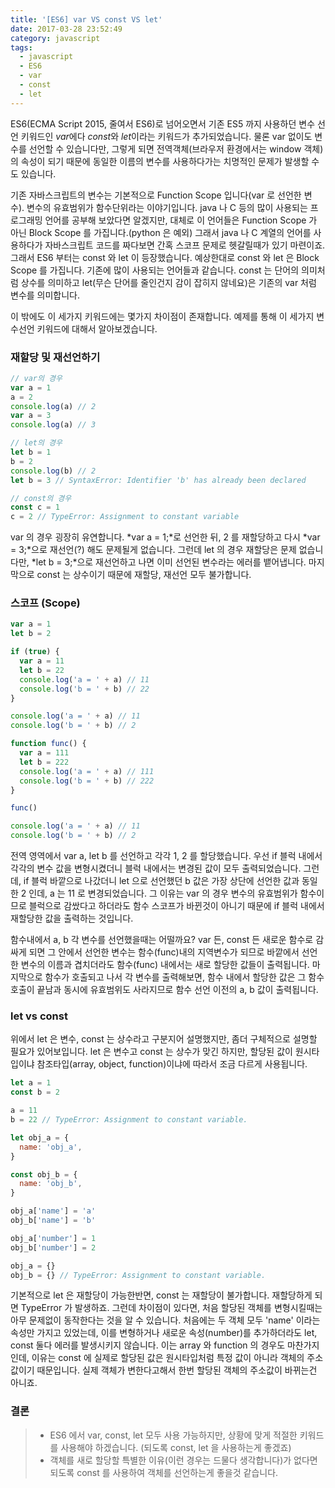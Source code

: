 ```yaml
---
title: '[ES6] var VS const VS let'
date: 2017-03-28 23:52:49
category: javascript
tags:
  - javascript
  - ES6
  - var
  - const
  - let
---
```


ES6(ECMA Script 2015, 줄여서 ES6)로 넘어오면서 기존 ES5 까지 사용하던 변수 선언 키워드인 *var*에다 *const*와 *let*이라는 키워드가 추가되었습니다. 물론 var 없이도 변수를 선언할 수 있습니다만, 그렇게 되면 전역객체(브라우저 환경에서는 window 객체)의 속성이 되기 때문에 동일한 이름의 변수를 사용하다가는 치명적인 문제가 발생할 수도 있습니다.

기존 자바스크립트의 변수는 기본적으로 Function Scope 입니다(var 로 선언한 변수). 변수의 유효범위가 함수단위라는 이야기입니다. java 나 C 등의 많이 사용되는 프로그래밍 언어를 공부해 보았다면 알겠지만, 대체로 이 언어들은 Function Scope 가 아닌 Block Scope 를 가집니다.(python 은 예외) 그래서 java 나 C 계열의 언어를 사용하다가 자바스크립트 코드를 짜다보면 간혹 스코프 문제로 헷갈릴때가 있기 마련이죠. 그래서 ES6 부터는 const 와 let 이 등장했습니다. 예상한대로 const 와 let 은 Block Scope 를 가집니다. 기존에 많이 사용되는 언어들과 같습니다. const 는 단어의 의미처럼 상수를 의미하고 let(무슨 단어를 줄인건지 감이 잡히지 않네요)은 기존의 var 처럼 변수를 의미합니다.

이 밖에도 이 세가지 키워드에는 몇가지 차이점이 존재합니다. 예제를 통해 이 세가지 변수선언 키워드에 대해서 알아보겠습니다.

### 재할당 및 재선언하기

```javascript
// var의 경우
var a = 1
a = 2
console.log(a) // 2
var a = 3
console.log(a) // 3

// let의 경우
let b = 1
b = 2
console.log(b) // 2
let b = 3 // SyntaxError: Identifier 'b' has already been declared

// const의 경우
const c = 1
c = 2 // TypeError: Assignment to constant variable
```

var 의 경우 굉장히 유연합니다. *var a = 1;*로 선언한 뒤, 2 를 재할당하고 다시 *var = 3;*으로 재선언(?) 해도 문제될게 없습니다.
그런데 let 의 경우 재할당은 문제 없습니다만, *let b = 3;*으로 재선언하고 나면 이미 선언된 변수라는 에러를 뱉어냅니다.
마지막으로 const 는 상수이기 때문에 재할당, 재선언 모두 불가합니다.

### 스코프 (Scope)

```javascript
var a = 1
let b = 2

if (true) {
  var a = 11
  let b = 22
  console.log('a = ' + a) // 11
  console.log('b = ' + b) // 22
}

console.log('a = ' + a) // 11
console.log('b = ' + b) // 2

function func() {
  var a = 111
  let b = 222
  console.log('a = ' + a) // 111
  console.log('b = ' + b) // 222
}

func()

console.log('a = ' + a) // 11
console.log('b = ' + b) // 2
```

전역 영역에서 var a, let b 를 선언하고 각각 1, 2 를 할당했습니다. 우선 if 블럭 내에서 각각의 변수 값을 변형시켰더니 블럭 내에서는 변경된 값이 모두 출력되었습니다. 그런데, if 블럭 바깥으로 나갔더니 let 으로 선언했던 b 값은 가장 상단에 선언한 값과 동일한 2 인데, a 는 11 로 변경되었습니다. 그 이유는 var 의 경우 변수의 유효범위가 함수이므로 블럭으로 감쌌다고 하더라도 함수 스코프가 바뀐것이 아니기 때문에 if 블럭 내에서 재할당한 값을 출력하는 것입니다.

함수내에서 a, b 각 변수를 선언했을때는 어떨까요? var 든, const 든 새로운 함수로 감싸게 되면 그 안에서 선언한 변수는 함수(func)내의 지역변수가 되므로 바깥에서 선언한 변수의 이름과 겹치더라도 함수(func) 내에서는 새로 할당한 값들이 출력됩니다. 마지막으로 함수가 호출되고 나서 각 변수를 출력해보면, 함수 내에서 할당한 값은 그 함수 호출이 끝남과 동시에 유효범위도 사라지므로 함수 선언 이전의 a, b 값이 출력됩니다.

### let vs const

위에서 let 은 변수, const 는 상수라고 구분지어 설명했지만, 좀더 구체적으로 설명할 필요가 있어보입니다. let 은 변수고 const 는 상수가 맞긴 하지만, 할당된 값이 원시타입이냐 참조타입(array, object, function)이냐에 따라서 조금 다르게 사용됩니다.

```javascript
let a = 1
const b = 2

a = 11
b = 22 // TypeError: Assignment to constant variable.

let obj_a = {
  name: 'obj_a',
}

const obj_b = {
  name: 'obj_b',
}

obj_a['name'] = 'a'
obj_b['name'] = 'b'

obj_a['number'] = 1
obj_b['number'] = 2

obj_a = {}
obj_b = {} // TypeError: Assignment to constant variable.
```

기본적으로 let 은 재할당이 가능한반면, const 는 재할당이 불가합니다. 재할당하게 되면 TypeError 가 발생하죠. 그런데 차이점이 있다면, 처음 할당된 객체를 변형시킬때는 아무 문제없이 동작한다는 것을 알 수 있습니다. 처음에는 두 객체 모두 'name' 이라는 속성만 가지고 있었는데, 이를 변형하거나 새로운 속성(number)를 추가하더라도 let, const 둘다 에러를 발생시키지 않습니다. 이는 array 와 function 의 경우도 마찬가지인데, 이유는 const 에 실제로 할당된 값은 원시타입처럼 특정 값이 아니라 객체의 주소값이기 때문입니다. 실제 객체가 변한다고해서 한번 할당된 객체의 주소값이 바뀌는건 아니죠.

### 결론

> - ES6 에서 var, const, let 모두 사용 가능하지만, 상황에 맞게 적절한 키워드를 사용해야 하겠습니다. (되도록 const, let 을 사용하는게 좋겠죠)
> - 객체를 새로 할당할 특별한 이유(이런 경우는 드물다 생각합니다)가 없다면 되도록 const 를 사용하여 객체를 선언하는게 좋을것 같습니다.
